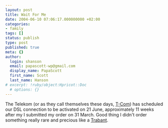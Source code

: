```yaml
---
layout: post
title: Wait For Me
date: 2004-06-10 07:06:17.000000000 +02:00
categories:
- family
tags: []
status: publish
type: post
published: true
meta: {}
author:
  login: shanson
  email: papascott-wp@gmail.com
  display_name: PapaScott
  first_name: Scott
  last_name: Hanson
# excerpt: !ruby/object:Hpricot::Doc
  # options: {}
---
```

<p>The Telekom (or as they call themselves these days, <a href="http://www.t-com.de">T-Com</a>) has scheduled our DSL connection to be activated on 21 June, approximately 11 weeks after my I submitted my order on 31 March. Good thing I didn't order something really rare and precious like a <a href="http://en.wikipedia.org/wiki/Trabant">Trabant</a>.</p>

